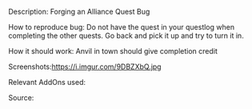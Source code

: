 Description: Forging an Alliance Quest Bug

How to reproduce bug: Do not have the quest in your questlog when completing the other quests. Go back and pick it up and try to turn it in.

How it should work: Anvil in town should give completion credit

Screenshots:https://i.imgur.com/9DBZXbQ.jpg

Relevant AddOns used:

Source:

